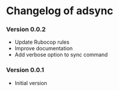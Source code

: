 # Changelog of adsync

### Version 0.0.2
* Update Rubocop rules
* Improve documentation
* Add verbose option to sync command

### Version 0.0.1
* Initial version
